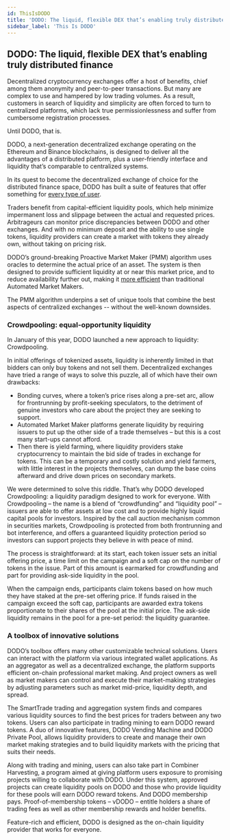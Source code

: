 ```yaml
---
id: ThisIsDODO
title: 'DODO: The liquid, flexible DEX that’s enabling truly distributed finance' 
sidebar_label: 'This Is DODO'
---
```


## DODO: The liquid, flexible DEX that’s enabling truly distributed finance 

Decentralized cryptocurrency exchanges offer a host of benefits, chief among them anonymity and peer-to-peer transactions. But many are complex to use and hampered by low trading volumes. As a result, customers in search of liquidity and simplicity are often forced to turn to centralized platforms, which lack true permissionlessness and suffer from cumbersome registration processes. 

Until DODO, that is. 

DODO, a next-generation decentralized exchange operating on the Ethereum and Binance blockchains, is designed to deliver all the advantages of a distributed platform, plus a user-friendly interface and liquidity that’s comparable to centralized systems. 

In its quest to become the decentralized exchange of choice for the distributed finance space, DODO has built a suite of features that offer something for [every type of user](https://dodoex.github.io/docs/docs/whitepaper/). 

Traders benefit from capital-efficient liquidity pools, which help minimize impermanent loss and slippage between the actual and requested prices. Arbitrageurs can monitor price discrepancies between DODO and other exchanges. And with no minimum deposit and the ability to use single tokens, liquidity providers can create a market with tokens they already own, without taking on pricing risk.

DODO’s ground-breaking Proactive Market Maker (PMM) algorithm uses oracles to determine the actual price of an asset. The system is then designed to provide sufficient liquidity at or near this market price, and to reduce availability further out, making it [more efficient](https://www.bsc.news/post/dodo-project-review-a-cunning-edge-on-chain-liquidity-provider) than traditional Automated Market Makers.

The PMM algorithm underpins a set of unique tools that combine the best aspects of centralized exchanges -- without the well-known downsides. 

### Crowdpooling: equal-opportunity liquidity

In January of this year, DODO launched a new approach to liquidity: Crowdpooling.

In initial offerings of tokenized assets, liquidity is inherently limited in that bidders can only buy tokens and not sell them. Decentralized exchanges have tried a range of ways to solve this puzzle, all of which have their own drawbacks:  

- Bonding curves, where a token’s price rises along a pre-set arc, allow for frontrunning by profit-seeking speculators, to the detriment of genuine investors who care about the project they are seeking to support.
- Automated Market Maker platforms generate liquidity by requiring issuers to put up the other side of a trade themselves – but this is a cost many start-ups cannot afford.  
- Then there is yield farming, where liquidity providers stake cryptocurrency to maintain the bid side of trades in exchange for tokens. This can be a temporary and costly solution and yield farmers, with little interest in the projects themselves, can dump the base coins afterward and drive down prices on secondary markets.

We were determined to solve this riddle. That’s why DODO developed Crowdpooling: a liquidity paradigm designed to work for everyone. With Crowdpooling – the name is a blend of “crowdfunding” and “liquidity pool” – issuers are able to offer assets at low cost and to provide highly liquid capital pools for investors. Inspired by the call auction mechanism common in securities markets, Crowdpooling is protected from both frontrunning and bot interference, and offers a guaranteed liquidity protection period so investors can support projects they believe in with peace of mind.

The process is straightforward: at its start, each token issuer sets an initial offering price, a time limit on the campaign and a soft cap on the number of tokens in the issue. Part of this amount is earmarked for crowdfunding and part for providing ask-side liquidity in the pool. 

When the campaign ends, participants claim tokens based on how much they have staked at the pre-set offering price. If funds raised in the campaign exceed the soft cap, participants are awarded extra tokens proportionate to their shares of the pool at the initial price. The ask-side liquidity remains in the pool for a pre-set period: the liquidity guarantee.

### A toolbox of innovative solutions

DODO’s toolbox offers many other customizable technical solutions. Users can interact with the platform via various integrated wallet applications. As an aggregator as well as a decentralized exchange, the platform supports efficient on-chain professional market making. And project owners as well as market makers can control and execute their market-making strategies by adjusting parameters such as market mid-price, liquidity depth, and spread. 

The SmartTrade trading and aggregation system finds and compares various liquidity sources to find the best prices for traders between any two tokens. Users can also participate in trading mining to earn DODO reward tokens. A duo of innovative features, DODO Vending Machine and DODO Private Pool, allows liquidity providers to create and manage their own market making strategies and to build liquidity markets with the pricing that suits their needs.

Along with trading and mining, users can also take part in Combiner Harvesting, a program aimed at giving platform users exposure to promising projects willing to collaborate with DODO. Under this system, approved projects can create liquidity pools on DODO and those who provide liquidity for these pools will earn DODO reward tokens. And DODO membership pays. Proof-of-membership tokens – vDODO – entitle holders a share of trading fees as well as other membership rewards and holder benefits.

Feature-rich and efficient, DODO is designed as the on-chain liquidity provider that works for everyone. 


